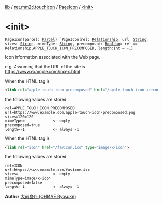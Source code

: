 [lib](../../index.md) / [net.mm2d.touchicon](../index.md) / [PageIcon](index.md) / [&lt;init&gt;](./-init-.md)

# &lt;init&gt;

`PageIcon(parcel: `[`Parcel`](https://developer.android.com/reference/android/os/Parcel.html)`)``PageIcon(rel: `[`Relationship`](../-relationship/index.md)`, url: `[`String`](https://kotlinlang.org/api/latest/jvm/stdlib/kotlin/-string/index.html)`, sizes: `[`String`](https://kotlinlang.org/api/latest/jvm/stdlib/kotlin/-string/index.html)`, mimeType: `[`String`](https://kotlinlang.org/api/latest/jvm/stdlib/kotlin/-string/index.html)`, precomposed: `[`Boolean`](https://kotlinlang.org/api/latest/jvm/stdlib/kotlin/-boolean/index.html)` = rel == Relationship.APPLE_TOUCH_ICON_PRECOMPOSED, length: `[`Int`](https://kotlinlang.org/api/latest/jvm/stdlib/kotlin/-int/index.html)` = -1)`

Icon information associated with the Web page.

e.g.
Assuming that the URL of the site is https://www.example.com/index.html

When the HTML tag is

``` html
<link rel="apple-touch-icon-precomposed" href="/apple-touch-icon-precomposed.png" sizes="120x120">
```

the following values are stored

```
rel=APPLE_TOUCH_ICON_PRECOMPOSED
url=https://www.example.com/apple-touch-icon-precomposed.png
sizes=120x120
mimeType=             <- empty
precomposed=true
length=-1             <- always -1
```

When the HTML tag is

``` html
<link rel="icon" href="/favicon.ico" type="image/x-icon">
```

the following values are stored

```
rel=ICON
url=https://www.example.com/favicon.ico
sizes=                <- empty
mimeType=image/x-icon
precomposed=false
length=-1             <- always -1
```

**Author**
[大前良介 (OHMAE Ryosuke)](mailto:ryo@mm2d.net)

